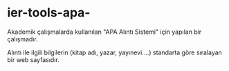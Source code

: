 # ier-tools-apa-
<p>Akademik çalışmalarda kullanılan "APA Alıntı Sistemi" için yapılan bir çalışmadır.</p>
<p>Alıntı ile ilgili bilgilerin (kitap adı, yazar, yayınevi....) standarta göre sıralayan bir web sayfasıdır. </p>
